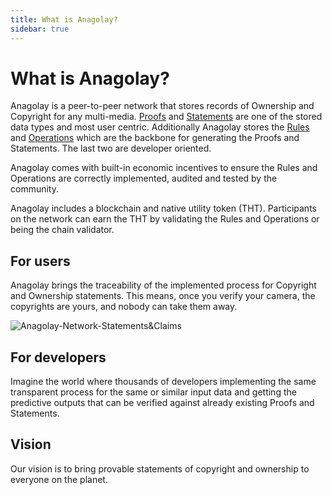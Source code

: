 ```yaml
---
title: What is Anagolay?
sidebar: true
---
```


# What is Anagolay?

Anagolay is a peer-to-peer network that stores records of Ownership and Copyright for any multi-media. [Proofs](./about/proof.md) and [Statements](./about/statement.md) are one of the stored data types and most user centric. Additionally Anagolay stores the [Rules](./about/rule.md) and [Operations](./about/operation.md) which are the backbone for generating the Proofs and Statements. The last two are developer oriented.

Anagolay comes with built-in economic incentives to ensure the Rules and Operations are correctly implemented, audited and tested by the community.

Anagolay includes a blockchain and native utility token (THT). Participants on the network can earn the THT by validating the Rules and Operations or being the chain validator.

## For users

Anagolay brings the traceability of the implemented process for Copyright and Ownership statements.
This means, once you verify your camera, the copyrights are yours, and nobody can take them away.

![Anagolay-Network-Statements&Claims](/assets/statements-and-claims.jpg)

## For developers

Imagine the world where thousands of developers implementing the same transparent process for the same or similar input data and getting the predictive outputs that can be verified against already existing Proofs and Statements.

## Vision

Our vision is to bring provable statements of copyright and ownership to everyone on the planet.
